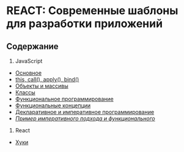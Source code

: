 # REACT: Современные шаблоны для разработки приложений

## Содержание
1. JavaScript
* <a href="/1.JavaScript/README.md">Основное</a>
* <a href="/1.JavaScript/this.md">this, call(), apply(), bind()</a>
* <a href="/1.JavaScript/object-array.md">Объекты и массивы</a>
* <a href="/1.JavaScript/classes.md">Классы</a>
* <a href="/1.JavaScript/funcProg.md">Функциональное программирование</a>
* <a href="/1.JavaScript/funcConcept.md">Функциональные концепции</a>
* <a href="/1.JavaScript/declarProg.md">Декларативное и императивное программирование</a>
* <a href="/1.JavaScript/exampleConcept.md">*Пример императивного подхода и функционального*</a>

1. React
* <a href="/2.react/hooks.md">Хуки</a>